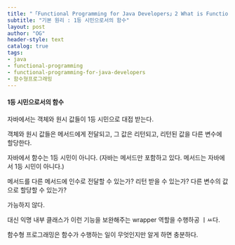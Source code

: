 ```yaml
---
title: "「Functional Programming for Java Developers」2 What is Functional Programming?"
subtitle: "기본 원리 : 1등 시민으로서의 함수"
layout: post
author: "OG"
header-style: text
catalog: true
tags:
- java
- functional-programming
- functional-programming-for-java-developers
- 함수형프로그래밍
---
```


#### 1등 시민으로서의 함수

자바에서는 객체와 원시 값들이 1등 시민으로 대접 받는다.

객체와 원시 값들은 메서드에게 전달되고, 그 값은 리턴되고, 리턴된 값을 다른 변수에 할당한다.

자바에서 함수는 1등 시민이 아니다. (자바는 메서드만 포함하고 있다. 메서드는 자바에서 1등 시민이 아니다.)

메서드를 다른 메서드에 인수로 전달할 수 있는가? 리턴 받을 수 있는가? 다른 변수의 값으로 할당할 수 있는가?

가능하지 않다.

대신 익명 내부 클래스가 이런 기능을 보완해주는 wrapper 역할을 수행하공 ㅣㅆ다.

함수형 프로그래밍은 함수가 수행하는 일이 무엇인지만 알게 하면 충분하다.

